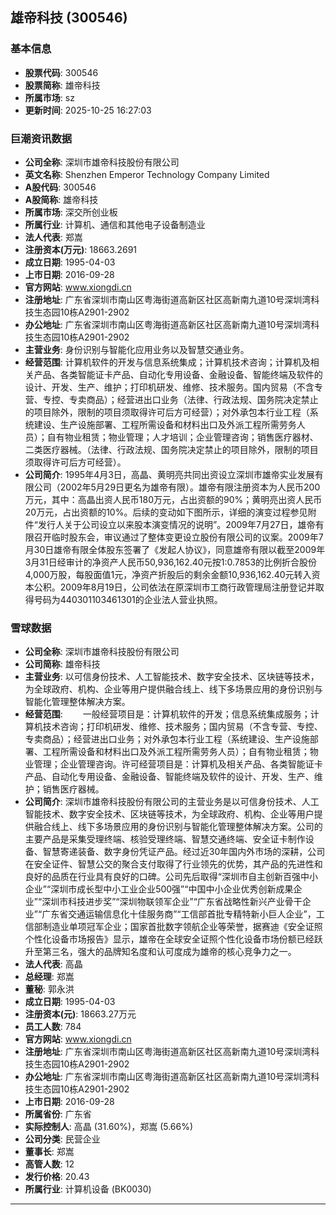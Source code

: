 ## 雄帝科技 (300546)

### 基本信息

- **股票代码**: 300546
- **股票简称**: 雄帝科技
- **所属市场**: sz
- **更新时间**: 2025-10-25 16:27:03

### 巨潮资讯数据

- **公司全称**: 深圳市雄帝科技股份有限公司
- **英文名称**: Shenzhen Emperor Technology Company Limited
- **A股代码**: 300546
- **A股简称**: 雄帝科技
- **所属市场**: 深交所创业板
- **所属行业**: 计算机、通信和其他电子设备制造业
- **法人代表**: 郑嵩
- **注册资本(万元)**: 18663.2691
- **成立日期**: 1995-04-03
- **上市日期**: 2016-09-28
- **官方网站**: www.xiongdi.cn
- **注册地址**: 广东省深圳市南山区粤海街道高新区社区高新南九道10号深圳湾科技生态园10栋A2901-2902
- **办公地址**: 广东省深圳市南山区粤海街道高新区社区高新南九道10号深圳湾科技生态园10栋A2901-2902
- **主营业务**: 身份识别与智能化应用业务以及智慧交通业务。
- **经营范围**: 计算机软件的开发与信息系统集成；计算机技术咨询；计算机及相关产品、各类智能证卡产品、自动化专用设备、金融设备、智能终端及软件的设计、开发、生产、维护；打印机研发、维修、技术服务。国内贸易（不含专营、专控、专卖商品）；经营进出口业务（法律、行政法规、国务院决定禁止的项目除外，限制的项目须取得许可后方可经营）；对外承包本行业工程（系统建设、生产设施部署、工程所需设备和材料出口及外派工程所需劳务人员）；自有物业租赁；物业管理；人才培训；企业管理咨询；销售医疗器材、二类医疗器械。（法律、行政法规、国务院决定禁止的项目除外，限制的项目须取得许可后方可经营）。
- **公司简介**: 1995年4月3日，高晶、黄明亮共同出资设立深圳市雄帝实业发展有限公司（2002年5月29日更名为雄帝有限）。雄帝有限注册资本为人民币200万元，其中：高晶出资人民币180万元，占出资额的90%；黄明亮出资人民币20万元，占出资额的10%。后续的变动如下图所示，详细的演变过程参见附件“发行人关于公司设立以来股本演变情况的说明”。2009年7月27日，雄帝有限召开临时股东会，审议通过了整体变更设立股份有限公司的议案。2009年7月30日雄帝有限全体股东签署了《发起人协议》，同意雄帝有限以截至2009年3月31日经审计的净资产人民币50,936,162.40元按1:0.7853的比例折合股份4,000万股，每股面值1元，净资产折股后的剩余金额10,936,162.40元转入资本公积。2009年8月19日，公司依法在原深圳市工商行政管理局注册登记并取得号码为440301103461301的企业法人营业执照。

### 雪球数据

- **公司全称**: 深圳市雄帝科技股份有限公司
- **公司简称**: 雄帝科技
- **主营业务**: 以可信身份技术、人工智能技术、数字安全技术、区块链等技术，为全球政府、机构、企业等用户提供融合线上、线下多场景应用的身份识别与智能化管理整体解决方案。
- **经营范围**: 　　一般经营项目是：计算机软件的开发；信息系统集成服务；计算机技术咨询；打印机研发、维修、技术服务；国内贸易（不含专营、专控、专卖商品）；经营进出口业务；对外承包本行业工程（系统建设、生产设施部署、工程所需设备和材料出口及外派工程所需劳务人员）；自有物业租赁；物业管理；企业管理咨询。许可经营项目是：计算机及相关产品、各类智能证卡产品、自动化专用设备、金融设备、智能终端及软件的设计、开发、生产、维护；销售医疗器械。
- **公司简介**: 深圳市雄帝科技股份有限公司的主营业务是以可信身份技术、人工智能技术、数字安全技术、区块链等技术，为全球政府、机构、企业等用户提供融合线上、线下多场景应用的身份识别与智能化管理整体解决方案。公司的主要产品是采集受理终端、核验受理终端、智慧交通终端、安全证卡制作设备、智慧寄递装备、数字身份凭证产品。经过近30年国内外市场的深耕，公司在安全证件、智慧公交的聚合支付取得了行业领先的优势，其产品的先进性和良好的品质在行业具有良好的口碑。公司先后取得“深圳市自主创新百强中小企业”“深圳市成长型中小工业企业500强”“中国中小企业优秀创新成果企业”“深圳市科技进步奖”“深圳物联领军企业”“广东省战略性新兴产业骨干企业”“广东省交通运输信息化十佳服务商”“工信部首批专精特新小巨人企业”，工信部制造业单项冠军企业；国家首批数字领航企业等荣誉，据赛迪《安全证照个性化设备市场报告》显示，雄帝在全球安全证照个性化设备市场份额已经跃升至第三名，强大的品牌知名度和认可度成为雄帝的核心竞争力之一。
- **法人代表**: 高晶
- **总经理**: 郑嵩
- **董秘**: 郭永洪
- **成立日期**: 1995-04-03
- **注册资本(元)**: 18663.27万元
- **员工人数**: 784
- **官方网站**: www.xiongdi.cn
- **注册地址**: 广东省深圳市南山区粤海街道高新区社区高新南九道10号深圳湾科技生态园10栋A2901-2902
- **办公地址**: 广东省深圳市南山区粤海街道高新区社区高新南九道10号深圳湾科技生态园10栋A2901-2902
- **上市日期**: 2016-09-28
- **所属省份**: 广东省
- **实际控制人**: 高晶 (31.60%)，郑嵩 (5.66%)
- **公司分类**: 民营企业
- **董事长**: 郑嵩
- **高管人数**: 12
- **发行价格**: 20.43
- **所属行业**: 计算机设备 (BK0030)

---